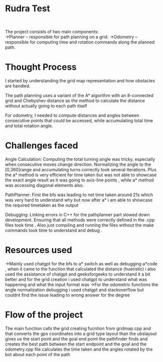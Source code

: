 <h1>Rudra Test</h1>
<br>

The project consists of two main components:
<br>
->Planner – responsible for path planning on a grid.
->Odometry – responsible for computing time and rotation commands along the planned path.
<br>

<h1>Thought Process</h1>

I started by understanding the grid map representation and how obstacles are handled.

The path planning uses a variant of the A* algorithm with an 8-connected grid and Chebyshev distance as the method to calculate the distance without actually going to each path itself

For odometry, I needed to compute distances and angles between consecutive points that could be accessed, while accumulating total time and total rotation angle.

<h1>Challenges faced</h1>

Angle Calculation: Computing the total turning angle was tricky, especially when consecutive moves change direction. Normalizing the angle to the [0,360]range and accumulating turns correctly took several iterations.
Plus the a* method is very efficient for time taken but was not able to showcase the exact angle result as it was going to axis-line points , while a* method was accessing diagonal elements also.

PathPlanner: First the bfs was leading to net time taken around 21s which was very hard to understand why but now after a* i am able to showcase the required timetaken as the output

Debugging: Linking errors in C++ for the pathplanner part slowed down development. Ensuring that all methods were correctly defined in the .cpp files took time . Also just compiling and running the files without the make commands took time to understand and debug .
<br>

<h1>Resources used</h1>
->Mainly used chatgpt for the bfs to a* switch as well as debugging a*code  , when it came to the function that calculated the distance (hueristic) i also used the assistance of chatgpt and geeksforgeeks to understand it a bit better and for the grid creation i used chatgpt to understand what was happening and what the input format was 
->For the odometric functions the angle normalization debugging i used chatgpt and stackoverflow but couldnt find the issue leading to wrong answer for the degree

<h1>Flow of the project</h1>
The main function calls the grid creating fucntion from gridmap.cpp and that converts the gps coordinates into a grid type layout than the ubslayout gives us the start point and the goal end point the pathfinder finds and creates the best path between the start endpoint and the goal and the odometry.cpp file calculates the time taken and the angles rotated by the bot about each point of the path 



